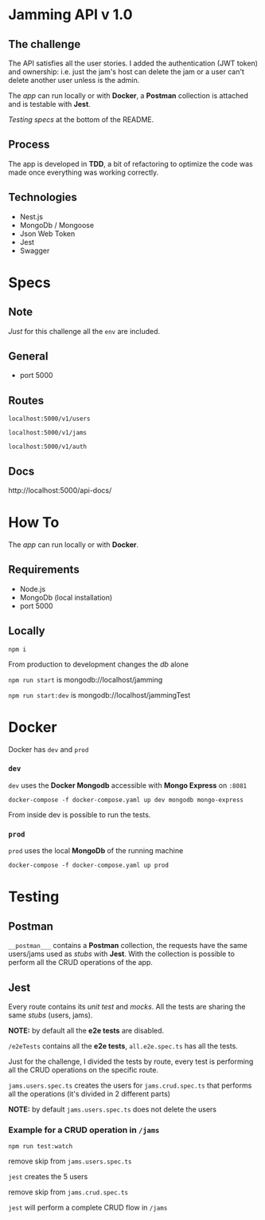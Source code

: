 # Jamming API v 1.0

## The challenge

The API satisfies all the user stories. I added the authentication (JWT token) and ownership: i.e. just the jam's host can delete the jam or a user can't delete another user unless is the admin.

The _app_ can run locally or with **Docker**, a **Postman** collection is attached and is testable with **Jest**.

_Testing specs_ at the bottom of the README.

## Process

The app is developed in **TDD**, a bit of refactoring to optimize the code was made once everything was working correctly.

## Technologies

- Nest.js
- MongoDb / Mongoose
- Json Web Token
- Jest
- Swagger

# Specs

## Note

_Just_ for this challenge all the `env` are included.

## General

- port 5000

## Routes

`localhost:5000/v1/users`

`localhost:5000/v1/jams`

`localhost:5000/v1/auth`

## Docs

http://localhost:5000/api-docs/

# How To

The _app_ can run locally or with **Docker**.

## Requirements

- Node.js
- MongoDb (local installation)
- port 5000

## Locally

`npm i`

From production to development changes the _db_ alone

`npm run start` is mongodb://localhost/jamming

`npm run start:dev` is mongodb://localhost/jammingTest

# Docker

Docker has `dev` and `prod`

### `dev`

`dev` uses the **Docker Mongodb** accessible with **Mongo Express** on `:8081`

`docker-compose -f docker-compose.yaml up dev mongodb mongo-express`

From inside dev is possible to run the tests.

### `prod`

`prod` uses the local **MongoDb** of the running machine

`docker-compose -f docker-compose.yaml up prod`

# Testing

## Postman

`__postman___` contains a **Postman** collection, the requests have the same users/jams used as _stubs_ with **Jest**.
With the collection is possible to perform all the CRUD operations of the app.

## Jest

Every route contains its _unit test_ and _mocks_. All the tests are sharing the same _stubs_ (users, jams).

**NOTE:** by default all the **e2e tests** are disabled.

`/e2eTests` contains all the **e2e tests**, `all.e2e.spec.ts` has all the tests.

Just for the challenge, I divided the tests by route, every test is performing all the CRUD operations on the specific route.

`jams.users.spec.ts` creates the users for `jams.crud.spec.ts` that performs all the operations (it's divided in 2 different parts)

**NOTE:** by default `jams.users.spec.ts` does not delete the users

### Example for a CRUD operation in `/jams`

`npm run test:watch`

remove skip from `jams.users.spec.ts`

`jest` creates the 5 users

remove skip from `jams.crud.spec.ts`

`jest` will perform a complete CRUD flow in `/jams`
